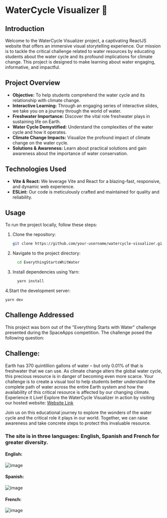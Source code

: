 # WaterCycle Visualizer 🌊

## Introduction

Welcome to the WaterCycle Visualizer project, a captivating ReactJS website that offers an immersive visual storytelling experience. Our mission is to tackle the critical challenge related to water resources by educating students about the water cycle and its profound implications for climate change. This project is designed to make learning about water engaging, informative, and impactful.

## Project Overview

- **Objective:** To help students comprehend the water cycle and its relationship with climate change.
- **Interactive Learning:** Through an engaging series of interactive slides, we take you on a journey through the world of water.
- **Freshwater Importance:** Discover the vital role freshwater plays in sustaining life on Earth.
- **Water Cycle Demystified:** Understand the complexities of the water cycle and how it operates.
- **Climate Change Impacts:** Visualize the profound impact of climate change on the water cycle.
- **Solutions & Awareness:** Learn about practical solutions and gain awareness about the importance of water conservation.

## Technologies Used

- **Vite & React:** We leverage Vite and React for a blazing-fast, responsive, and dynamic web experience.
- **ESLint:** Our code is meticulously crafted and maintained for quality and reliability.

## Usage

To run the project locally, follow these steps:

1. Clone the repository:
   ```bash
   git clone https://github.com/your-username/watercycle-visualizer.git

2. Navigate to the project directory:

    ```bash
      cd EverythingStartsWhitWater
3. Install dependencies using Yarn:

    ```bash
      yarn install

4.Start the development server:

    yarn dev
    
## Challenge Addressed
This project was born out of the "Everything Starts with Water" challenge presented during the SpaceApps competition. The challenge posed the following question:

## Challenge: 
Earth has 370 quintillion gallons of water – but only 0.01% of that is freshwater that we can use. As climate change alters the global water cycle, this precious resource is in danger of becoming even more scarce. Your challenge is to create a visual tool to help students better understand the complete path of water across the entire Earth system and how the availability of this critical resource is affected by our changing climate.
Experience it Live!
Explore the WaterCycle Visualizer in action by visiting our hosted website:
[Website Link](https://jazzy-sorbet-c6b4ad.netlify.app/)

Join us on this educational journey to explore the wonders of the water cycle and the critical role it plays in our world. Together, we can raise awareness and take concrete steps to protect this invaluable resource.



### The site is in three languages: English, Spanish and French for greater diversity.
#### English: 
![image](https://github.com/Danval-003/EverythingStartsWithWater/assets/77825594/53a11b59-35a8-4533-a295-0220b843bfe2)

#### Spanish:
![image](https://github.com/Danval-003/EverythingStartsWithWater/assets/77825594/dee13ca7-2699-46b3-8f07-e4280e7419bc)

#### French:
![image](https://github.com/Danval-003/EverythingStartsWithWater/assets/77825594/75d9b59c-de62-4020-9000-666e188c57e9)



